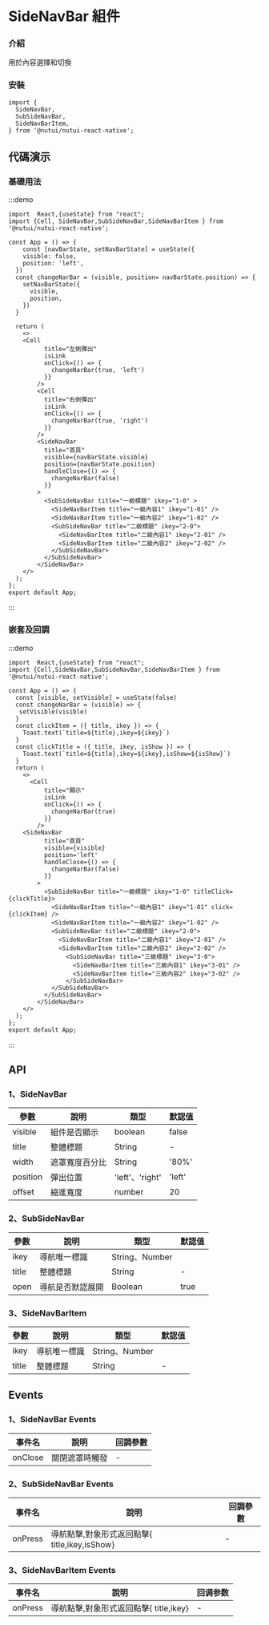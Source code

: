 # SideNavBar 組件

### 介紹

用於內容選擇和切換

### 安裝

```tsx
import {
  SideNavBar,
  SubSideNavBar,
  SideNavBarItem,
} from '@nutui/nutui-react-native';
```

## 代碼演示

### 基礎用法

:::demo

```tsx
import  React,{useState} from "react";
import {Cell, SideNavBar,SubSideNavBar,SideNavBarItem } from '@nutui/nutui-react-native';

const App = () => {
    const [navBarState, setNavBarState] = useState({
    visible: false,
    position: 'left',
  })
  const changeNarBar = (visible, position= navBarState.position) => {
    setNavBarState({
      visible,
      position,
    })
  }

  return (
    <>
    <Cell
          title="左側彈出"
          isLink
          onClick={() => {
            changeNarBar(true, 'left')
          }}
        />
        <Cell
          title="右側彈出"
          isLink
          onClick={() => {
            changeNarBar(true, 'right')
          }}
        />
        <SideNavBar
          title="首頁"
          visible={navBarState.visible}
          position={navBarState.position}
          handleClose={() => {
            changeNarBar(false)
          }}
        >
          <SubSideNavBar title="一級標題" ikey="1-0" >
            <SideNavBarItem title="一級內容1" ikey="1-01" />
            <SideNavBarItem title="一級內容2" ikey="1-02" />
            <SubSideNavBar title="二級標題" ikey="2-0">
              <SideNavBarItem title="二級內容1" ikey="2-01" />
              <SideNavBarItem title="二級內容2" ikey="2-02" />
            </SubSideNavBar>
          </SubSideNavBar>
        </SideNavBar>
    </>
  );
};
export default App;
```

:::

### 嵌套及回調

:::demo

```tsx
import  React,{useState} from "react";
import {Cell,SideNavBar,SubSideNavBar,SideNavBarItem } from '@nutui/nutui-react-native';

const App = () => {
  const [visible, setVisible] = useState(false)
  const changeNarBar = (visible) => {
   setVisible(visible)
  }
  const clickItem = ({ title, ikey }) => {
    Toast.text(`title=${title},ikey=${ikey}`)
  }
  const clickTitle = ({ title, ikey, isShow }) => {
    Toast.text(`title=${title},ikey=${ikey},isShow=${isShow}`)
  }
  return (
    <>
      <Cell
          title="顯示"
          isLink
          onClick={() => {
            changeNarBar(true)
          }}
        />
    <SideNavBar
          title="首頁"
          visible={visible}
          position='left'
          handleClose={() => {
            changeNarBar(false)
          }}
        >
          <SubSideNavBar title="一級標題" ikey="1-0" titleClick={clickTitle}>
            <SideNavBarItem title="一級內容1" ikey="1-01" click={clickItem} />
            <SideNavBarItem title="一級內容2" ikey="1-02" />
            <SubSideNavBar title="二級標題" ikey="2-0">
              <SideNavBarItem title="二級內容1" ikey="2-01" />
              <SideNavBarItem title="二級內容2" ikey="2-02" />
                <SubSideNavBar title="三級標題" ikey="3-0">
                  <SideNavBarItem title="三級內容1" ikey="3-01" />
                  <SideNavBarItem title="三級內容2" ikey="3-02" />
                </SubSideNavBar>
            </SubSideNavBar>
          </SubSideNavBar>
        </SideNavBar>
    </>
  );
};
export default App;
```

:::

## API

### 1、SideNavBar

| 參數     | 說明           | 類型            | 默認值 |
| -------- | -------------- | --------------- | ------ |
| visible  | 組件是否顯示   | boolean         | false  |
| title    | 整體標題       | String          | -      |
| width    | 遮罩寬度百分比 | String          | '80%'  |
| position | 彈出位置       | 'left'、'right' | 'left' |
| offset   | 縮進寬度       | number          | 20     |

### 2、SubSideNavBar

| 參數  | 說明             | 類型           | 默認值 |
| ----- | ---------------- | -------------- | ------ |
| ikey  | 導航唯一標識     | String、Number |        |
| title | 整體標題         | String         | -      |
| open  | 導航是否默認展開 | Boolean        | true   |

### 3、SideNavBarItem

| 參數  | 說明         | 類型           | 默認值 |
| ----- | ------------ | -------------- | ------ |
| ikey  | 導航唯一標識 | String、Number |        |
| title | 整體標題     | String         | -      |

## Events

### 1、SideNavBar Events

| 事件名  | 說明           | 回調參數 |
| ------- | -------------- | -------- |
| onClose | 關閉遮罩時觸發 | -        |

### 2、SubSideNavBar Events

| 事件名  | 說明                                          | 回調參數 |
| ------- | --------------------------------------------- | -------- |
| onPress | 導航點擊,對象形式返回點擊{ title,ikey,isShow} | -        |

### 3、SideNavBarItem Events

| 事件名  | 說明                                   | 回调参数 |
| ------- | -------------------------------------- | -------- |
| onPress | 導航點擊,對象形式返回點擊{ title,ikey} | -        |
